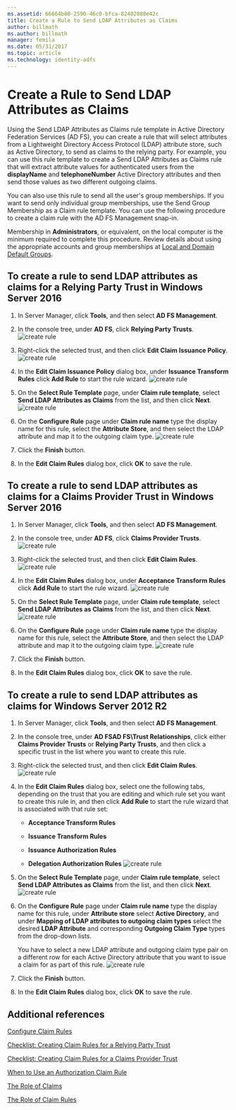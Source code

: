 ```yaml
---
ms.assetid: 66664b80-2590-46c0-bfca-82402088e42c
title: Create a Rule to Send LDAP Attributes as Claims
author: billmath
ms.author: billmath
manager: femila
ms.date: 05/31/2017
ms.topic: article
ms.technology: identity-adfs
---
```


# Create a Rule to Send LDAP Attributes as Claims


Using the Send LDAP Attributes as Claims rule template in Active Directory Federation Services \(AD FS\), you can create a rule that will select attributes from a Lightweight Directory Access Protocol \(LDAP\) attribute store, such as Active Directory, to send as claims to the relying party. For example, you can use this rule template to create a Send LDAP Attributes as Claims rule that will extract attribute values for authenticated users from the **displayName** and **telephoneNumber** Active Directory attributes and then send those values as two different outgoing claims.

You can also use this rule to send all the user's group memberships. If you want to send only individual group memberships, use the Send Group Membership as a Claim rule template. You can use the following procedure to create a claim rule with the AD FS Management snap\-in.

Membership in **Administrators**, or equivalent, on the local computer is the minimum required to complete this procedure.  Review details about using the appropriate accounts and group memberships at [Local and Domain Default Groups](https://go.microsoft.com/fwlink/?LinkId=83477).

## To create a rule to send LDAP attributes as claims for a Relying Party Trust in Windows Server 2016

1.  In Server Manager, click **Tools**, and then select **AD FS Management**.

2.  In the console tree, under **AD FS**, click **Relying Party Trusts**.
![create rule](media/Create-a-Rule-to-Pass-Through-or-Filter-an-Incoming-Claim/claimrule9.PNG)

3.  Right\-click the selected trust, and then click **Edit Claim Issuance Policy**.
![create rule](media/Create-a-Rule-to-Pass-Through-or-Filter-an-Incoming-Claim/claimrule10.PNG)

4.  In the **Edit Claim Issuance Policy** dialog box, under **Issuance Transform Rules** click **Add Rule** to start the rule wizard.
![create rule](media/Create-a-Rule-to-Pass-Through-or-Filter-an-Incoming-Claim/claimrule11.PNG)

5.  On the **Select Rule Template** page, under **Claim rule template**, select **Send LDAP Attributes as Claims** from the list, and then click **Next**.
![create rule](media/Create-a-Rule-to-Send-LDAP-Attributes-as-Claims/ldap1.PNG)

6.  On the **Configure Rule** page under **Claim rule name** type the display name for this rule, select the **Attribute Store**, and then select the LDAP attribute and map it to the outgoing claim type.
![create rule](media/Create-a-Rule-to-Send-LDAP-Attributes-as-Claims/ldap2.PNG)

7.  Click the **Finish** button.

8.  In the **Edit Claim Rules** dialog box, click **OK** to save the rule.

## To create a rule to send LDAP attributes as claims for a Claims Provider Trust in Windows Server 2016

1.  In Server Manager, click **Tools**, and then select **AD FS Management**.

2.  In the console tree, under **AD FS**, click **Claims Provider Trusts**.
![create rule](media/Create-a-Rule-to-Pass-Through-or-Filter-an-Incoming-Claim/claimrule1.PNG)

3.  Right\-click the selected trust, and then click **Edit Claim Rules**.
![create rule](media/Create-a-Rule-to-Pass-Through-or-Filter-an-Incoming-Claim/claimrule2.PNG)

4.  In the **Edit Claim Rules** dialog box, under **Acceptance Transform Rules** click **Add Rule** to start the rule wizard.
![create rule](media/Create-a-Rule-to-Pass-Through-or-Filter-an-Incoming-Claim/claimrule3.PNG)

5.  On the **Select Rule Template** page, under **Claim rule template**, select **Send LDAP Attributes as Claims** from the list, and then click **Next**.
![create rule](media/Create-a-Rule-to-Send-LDAP-Attributes-as-Claims/ldap1.PNG)

6.  On the **Configure Rule** page under **Claim rule name** type the display name for this rule, select the **Attribute Store**, and then select the LDAP attribute and map it to the outgoing claim type.
![create rule](media/Create-a-Rule-to-Send-LDAP-Attributes-as-Claims/ldap2.PNG)

7.  Click the **Finish** button.

8.  In the **Edit Claim Rules** dialog box, click **OK** to save the rule.



## To create a rule to send LDAP attributes as claims for Windows Server 2012 R2

1.  In Server Manager, click **Tools**, and then select **AD FS Management**.

2.  In the console tree, under **AD FSAD FS\\Trust Relationships**, click either **Claims Provider Trusts** or **Relying Party Trusts**, and then click a specific trust in the list where you want to create this rule.

3.  Right\-click the selected trust, and then click **Edit Claim Rules**.
![create rule](media/Create-a-Rule-to-Pass-Through-or-Filter-an-Incoming-Claim/claimrule6.PNG)

4.  In the **Edit Claim Rules** dialog box, select one the following tabs, depending on the trust that you are editing and which rule set you want to create this rule in, and then click **Add Rule** to start the rule wizard that is associated with that rule set:

    -   **Acceptance Transform Rules**

    -   **Issuance Transform Rules**

    -   **Issuance Authorization Rules**

    -   **Delegation Authorization Rules**
![create rule](media/Create-a-Rule-to-Permit-All-Users/permitall5.PNG)

5.  On the **Select Rule Template** page, under **Claim rule template**, select **Send LDAP Attributes as Claims** from the list, and then click **Next**.
![create rule](media/Create-a-Rule-to-Send-LDAP-Attributes-as-Claims/ldap3.PNG)

6.  On the **Configure Rule** page under **Claim rule name** type the display name for this rule, under **Attribute store** select **Active Directory**, and under **Mapping of LDAP attributes to outgoing claim types** select the desired **LDAP Attribute** and corresponding **Outgoing Claim Type** types from the drop\-down lists.

    You have to select a new LDAP attribute and outgoing claim type pair on a different row for each Active Directory attribute that you want to issue a claim for as part of this rule.
![create rule](media/Create-a-Rule-to-Send-LDAP-Attributes-as-Claims/ldap4.PNG)
7.  Click the **Finish** button.

8.  In the **Edit Claim Rules** dialog box, click **OK** to save the rule.

## Additional references
[Configure Claim Rules](Configure-Claim-Rules.md)

[Checklist: Creating Claim Rules for a Relying Party Trust](/previous-versions/windows/it-pro/windows-server-2012-R2-and-2012/ee913578(v=ws.11))

[Checklist: Creating Claim Rules for a Claims Provider Trust](/previous-versions/windows/it-pro/windows-server-2012-R2-and-2012/ee913564(v=ws.11))

[When to Use an Authorization Claim Rule](../../ad-fs/technical-reference/When-to-Use-an-Authorization-Claim-Rule.md)

[The Role of Claims](../../ad-fs/technical-reference/The-Role-of-Claims.md)

[The Role of Claim Rules](../../ad-fs/technical-reference/The-Role-of-Claim-Rules.md)
